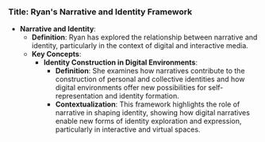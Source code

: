 ### Title: **Ryan's Narrative and Identity Framework**
- **Narrative and Identity**:
  - **Definition**: Ryan has explored the relationship between narrative and identity, particularly in the context of digital and interactive media.
  - **Key Concepts**:
    - **Identity Construction in Digital Environments**:
      - **Definition**: She examines how narratives contribute to the construction of personal and collective identities and how digital environments offer new possibilities for self-representation and identity formation.
      - **Contextualization**: This framework highlights the role of narrative in shaping identity, showing how digital narratives enable new forms of identity exploration and expression, particularly in interactive and virtual spaces.